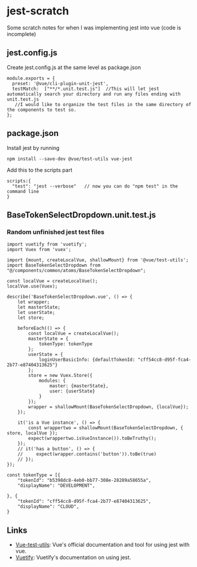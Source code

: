 # jest-scratch 
Some scratch notes for when I was implementing jest into vue (code is incomplete)

## jest.config.js 
Create jest.config.js at the same level as package.json
```
module.exports = {
  preset: '@vue/cli-plugin-unit-jest',
  testMatch:  ["**/*.unit.test.js"]  //This will let jest automatically search your directory and run any files ending with unit.test.js
   //I would like to organize the test files in the same directory of the components to test so. 
};
```
## package.json 

Install jest by running
```
npm install --save-dev @vue/test-utils vue-jest 
```
Add this to the scripts part 
```
scripts:{
  "test": "jest --verbose"   // now you can do "npm test" in the command line 
}
```
## BaseTokenSelectDropdown.unit.test.js
### Random unfinished jest test files 
```
import vuetify from 'vuetify';
import Vuex from 'vuex';

import {mount, createLocalVue, shallowMount} from '@vue/test-utils';
import BaseTokenSelectDropdown from "@/components/common/atoms/BaseTokenSelectDropdown";

const localVue = createLocalVue();
localVue.use(Vuex);

describe('BaseTokenSelectDropdown.vue', () => {
    let wrapper;
    let masterState;
    let userState;
    let store;

    beforeEach(() => {
        const localVue = createLocalVue();
        masterState = {
            tokenType: tokenType
        };
        userState = {
            loginUserBasicInfo: {defaultTokenId: "cff54cc8-d95f-fca4-2b77-e87404313625"}
        };
        store = new Vuex.Store({
            modules: {
                master: {masterState},
                user: {userState}
            }
        });
        wrapper = shallowMount(BaseTokenSelectDropdown, {localVue});
    });

    it('is a Vue instance', () => {
        const wrappertwo = shallowMount(BaseTokenSelectDropdown, { store, localVue });
        expect(wrappertwo.isVueInstance()).toBeTruthy();
    });
    // it('has a button', () => {
    //     expect(wrapper.contains('button')).toBe(true)
    // });
});

const tokenType = [{
    "tokenId": "b5398dc8-4eb0-bb77-308e-28289a58655a",
    "displayName": "DEVELOPMENT",
   
}, {
    "tokenId": "cff54cc8-d95f-fca4-2b77-e87404313625",
    "displayName": "CLOUD",
}
 ```

## Links 
- [Vue-test-utils](https://vue-test-utils.vuejs.org/guides/#getting-started): Vue's official documentation and tool for using jest with vue. 
- [Vuetify](https://next.vuetifyjs.com/en/getting-started/unit-testing/#spec-tests): Vuetify's documentation on using jest. 
